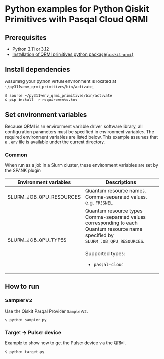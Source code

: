 # Python examples for Python Qiskit Primitives with Pasqal Cloud QRMI

## Prerequisites

* Python 3.11 or 3.12
* [Installation of QRMI primitives python package(`qiskit-qrmi`)](../../../README.md)

## Install dependencies

Assuming your python virtual environment is located at `~/py311venv_qrmi_primitives/bin/activate`,

```shell-session
$ source ~/py311venv_qrmi_primitives/bin/activate
$ pip install -r requirements.txt
```

## Set environment variables

Because QRMI is an environment variable driven software library, all configuration parameters must be specified in environment variables. The required environment variables are listed below. This example assumes that a `.env` file is available under the current directory.

### Common

When run as a job in a Slurm cluster, these environment variables are set by the SPANK plugin.

| Environment variables | Descriptions |
| ---- | ---- |
| SLURM_JOB_QPU_RESOURCES | Quantum resource names. Comma-separated values, e.g. `FRESNEL` |
| SLURM_JOB_QPU_TYPES | Quantum resource types. Comma-separated values corresponding to each Quantum resource name specified by `SLURM_JOB_QPU_RESOURCES`.<br><br>Supported types:<ul><li>`pasqal-cloud`</li></ul> |



## How to run

### SamplerV2

Use the Qiskit Pasqal Provider `SamplerV2`.

```shell-session
$ python sampler.py
```

### Target -> Pulser device

Example to show how to get the Pulser device via the QRMI.

```shell-session
$ python target.py
```